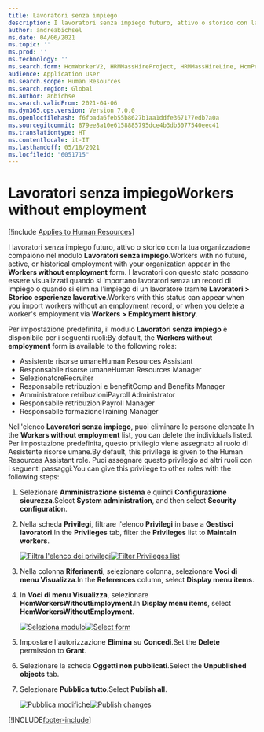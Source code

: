 ```yaml
---
title: Lavoratori senza impiego
description: I lavoratori senza impiego futuro, attivo o storico con la tua organizzazione compaiono nel modulo Lavoratori senza impiego.
author: andreabichsel
ms.date: 04/06/2021
ms.topic: ''
ms.prod: ''
ms.technology: ''
ms.search.form: HcmWorkerV2, HRMMassHireProject, HRMMassHireLine, HcmPersonnelManagementWorkspace
audience: Application User
ms.search.scope: Human Resources
ms.search.region: Global
ms.author: anbichse
ms.search.validFrom: 2021-04-06
ms.dyn365.ops.version: Version 7.0.0
ms.openlocfilehash: f6fbada6feb55b8627b1aa1ddfe367177edb7a0a
ms.sourcegitcommit: 879ee8a10e6158885795dce4b3db5077540eec41
ms.translationtype: HT
ms.contentlocale: it-IT
ms.lasthandoff: 05/18/2021
ms.locfileid: "6051715"
---
```

# <a name="workers-without-employment"></a><span data-ttu-id="05210-103">Lavoratori senza impiego</span><span class="sxs-lookup"><span data-stu-id="05210-103">Workers without employment</span></span>

[!include [Applies to Human Resources](../includes/applies-to-hr.md)]

<span data-ttu-id="05210-104">I lavoratori senza impiego futuro, attivo o storico con la tua organizzazione compaiono nel modulo **Lavoratori senza impiego**.</span><span class="sxs-lookup"><span data-stu-id="05210-104">Workers with no future, active, or historical employment with your organization appear in the **Workers without employment** form.</span></span> <span data-ttu-id="05210-105">I lavoratori con questo stato possono essere visualizzati quando si importano lavoratori senza un record di impiego o quando si elimina l'impiego di un lavoratore tramite **Lavoratori > Storico esperienze lavorative**.</span><span class="sxs-lookup"><span data-stu-id="05210-105">Workers with this status can appear when you import workers without an employment record, or when you delete a worker's employment via **Workers > Employment history**.</span></span>

<span data-ttu-id="05210-106">Per impostazione predefinita, il modulo **Lavoratori senza impiego** è disponibile per i seguenti ruoli:</span><span class="sxs-lookup"><span data-stu-id="05210-106">By default, the **Workers without employment** form is available to the following roles:</span></span>

- <span data-ttu-id="05210-107">Assistente risorse umane</span><span class="sxs-lookup"><span data-stu-id="05210-107">Human Resources Assistant</span></span>
- <span data-ttu-id="05210-108">Responsabile risorse umane</span><span class="sxs-lookup"><span data-stu-id="05210-108">Human Resources Manager</span></span>
- <span data-ttu-id="05210-109">Selezionatore</span><span class="sxs-lookup"><span data-stu-id="05210-109">Recruiter</span></span>
- <span data-ttu-id="05210-110">Responsabile retribuzioni e benefit</span><span class="sxs-lookup"><span data-stu-id="05210-110">Comp and Benefits Manager</span></span>
- <span data-ttu-id="05210-111">Amministratore retribuzioni</span><span class="sxs-lookup"><span data-stu-id="05210-111">Payroll Administrator</span></span>
- <span data-ttu-id="05210-112">Responsabile retribuzioni</span><span class="sxs-lookup"><span data-stu-id="05210-112">Payroll Manager</span></span>
- <span data-ttu-id="05210-113">Responsabile formazione</span><span class="sxs-lookup"><span data-stu-id="05210-113">Training Manager</span></span>

<span data-ttu-id="05210-114">Nell'elenco **Lavoratori senza impiego**, puoi eliminare le persone elencate.</span><span class="sxs-lookup"><span data-stu-id="05210-114">In the **Workers without employment** list, you can delete the individuals listed.</span></span> <span data-ttu-id="05210-115">Per impostazione predefinita, questo privilegio viene assegnato al ruolo di Assistente risorse umane.</span><span class="sxs-lookup"><span data-stu-id="05210-115">By default, this privilege is given to the Human Resources Assistant role.</span></span> <span data-ttu-id="05210-116">Puoi assegnare questo privilegio ad altri ruoli con i seguenti passaggi:</span><span class="sxs-lookup"><span data-stu-id="05210-116">You can give this privilege to other roles with the following steps:</span></span>

1. <span data-ttu-id="05210-117">Selezionare **Amministrazione sistema** e quindi **Configurazione sicurezza**.</span><span class="sxs-lookup"><span data-stu-id="05210-117">Select **System administration**, and then select **Security configuration**.</span></span>

2. <span data-ttu-id="05210-118">Nella scheda **Privilegi**, filtrare l'elenco **Privilegi** in base a **Gestisci lavoratori**.</span><span class="sxs-lookup"><span data-stu-id="05210-118">In the **Privileges** tab, filter the **Privileges** list to **Maintain workers**.</span></span>

   <span data-ttu-id="05210-119">[![Filtra l'elenco dei privilegi](./media/hr-personnel-workers-without-employment-filter.png)](./media/hr-personnel-workers-without-employment-filter.png)</span><span class="sxs-lookup"><span data-stu-id="05210-119">[![Filter Privileges list](./media/hr-personnel-workers-without-employment-filter.png)](./media/hr-personnel-workers-without-employment-filter.png)</span></span>

3. <span data-ttu-id="05210-120">Nella colonna **Riferimenti**, selezionare colonna, selezionare **Voci di menu Visualizza**.</span><span class="sxs-lookup"><span data-stu-id="05210-120">In the **References** column, select **Display menu items**.</span></span>

4. <span data-ttu-id="05210-121">In **Voci di menu Visualizza**, selezionare **HcmWorkersWithoutEmployment**.</span><span class="sxs-lookup"><span data-stu-id="05210-121">In **Display menu items**, select **HcmWorkersWithoutEmployment**.</span></span>

   <span data-ttu-id="05210-122">[![Seleziona modulo](./media/hr-personnel-workers-without-employment-select.png)](./media/hr-personnel-workers-without-employment-select.png)</span><span class="sxs-lookup"><span data-stu-id="05210-122">[![Select form](./media/hr-personnel-workers-without-employment-select.png)](./media/hr-personnel-workers-without-employment-select.png)</span></span>

5. <span data-ttu-id="05210-123">Impostare l'autorizzazione **Elimina** su **Concedi**.</span><span class="sxs-lookup"><span data-stu-id="05210-123">Set the **Delete** permission to **Grant**.</span></span>

6. <span data-ttu-id="05210-124">Selezionare la scheda **Oggetti non pubblicati**.</span><span class="sxs-lookup"><span data-stu-id="05210-124">Select the **Unpublished objects** tab.</span></span>

7. <span data-ttu-id="05210-125">Selezionare **Pubblica tutto**.</span><span class="sxs-lookup"><span data-stu-id="05210-125">Select **Publish all**.</span></span>

   <span data-ttu-id="05210-126">[![Pubblica modifiche](./media/hr-personnel-workers-without-employment-publish.png)](./media/hr-personnel-workers-without-employment-publish.png)</span><span class="sxs-lookup"><span data-stu-id="05210-126">[![Publish changes](./media/hr-personnel-workers-without-employment-publish.png)](./media/hr-personnel-workers-without-employment-publish.png)</span></span>

[!INCLUDE[footer-include](../includes/footer-banner.md)]